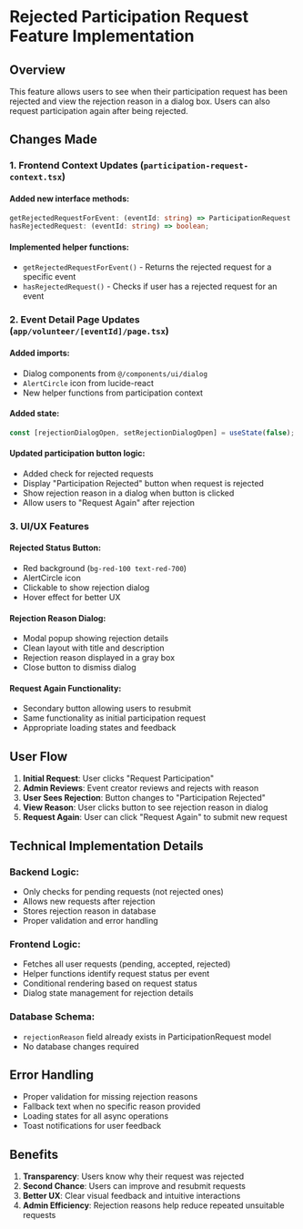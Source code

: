 # Rejected Participation Request Feature Implementation

## Overview
This feature allows users to see when their participation request has been rejected and view the rejection reason in a dialog box. Users can also request participation again after being rejected.

## Changes Made

### 1. Frontend Context Updates (`participation-request-context.tsx`)

#### Added new interface methods:
```typescript
getRejectedRequestForEvent: (eventId: string) => ParticipationRequest | null;
hasRejectedRequest: (eventId: string) => boolean;
```

#### Implemented helper functions:
- `getRejectedRequestForEvent()` - Returns the rejected request for a specific event
- `hasRejectedRequest()` - Checks if user has a rejected request for an event

### 2. Event Detail Page Updates (`app/volunteer/[eventId]/page.tsx`)

#### Added imports:
- Dialog components from `@/components/ui/dialog`
- `AlertCircle` icon from lucide-react
- New helper functions from participation context

#### Added state:
```typescript
const [rejectionDialogOpen, setRejectionDialogOpen] = useState(false);
```

#### Updated participation button logic:
- Added check for rejected requests
- Display "Participation Rejected" button when request is rejected
- Show rejection reason in a dialog when button is clicked
- Allow users to "Request Again" after rejection

### 3. UI/UX Features

#### Rejected Status Button:
- Red background (`bg-red-100 text-red-700`)
- AlertCircle icon
- Clickable to show rejection dialog
- Hover effect for better UX

#### Rejection Reason Dialog:
- Modal popup showing rejection details
- Clean layout with title and description
- Rejection reason displayed in a gray box
- Close button to dismiss dialog

#### Request Again Functionality:
- Secondary button allowing users to resubmit
- Same functionality as initial participation request
- Appropriate loading states and feedback

## User Flow

1. **Initial Request**: User clicks "Request Participation"
2. **Admin Reviews**: Event creator reviews and rejects with reason
3. **User Sees Rejection**: Button changes to "Participation Rejected"
4. **View Reason**: User clicks button to see rejection reason in dialog
5. **Request Again**: User can click "Request Again" to submit new request

## Technical Implementation Details

### Backend Logic:
- Only checks for pending requests (not rejected ones)
- Allows new requests after rejection
- Stores rejection reason in database
- Proper validation and error handling

### Frontend Logic:
- Fetches all user requests (pending, accepted, rejected)
- Helper functions identify request status per event
- Conditional rendering based on request status
- Dialog state management for rejection details

### Database Schema:
- `rejectionReason` field already exists in ParticipationRequest model
- No database changes required

## Error Handling
- Proper validation for missing rejection reasons
- Fallback text when no specific reason provided
- Loading states for all async operations
- Toast notifications for user feedback

## Benefits
1. **Transparency**: Users know why their request was rejected
2. **Second Chance**: Users can improve and resubmit requests
3. **Better UX**: Clear visual feedback and intuitive interactions
4. **Admin Efficiency**: Rejection reasons help reduce repeated unsuitable requests